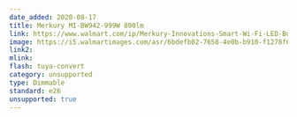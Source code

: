 ```yaml
---
date_added: 2020-08-17
title: Merkury MI-BW942-999W 800lm
link: https://www.walmart.com/ip/Merkury-Innovations-Smart-Wi-Fi-LED-Bulb-60W/493986946
image: https://i5.walmartimages.com/asr/6bdefb02-7658-4e0b-b910-f1278f67cbd4_1.0d414c73a91614ec031ef78275815759.jpeg?odnWidth=undefined&odnHeight=undefined&odnBg=ffffff
link2: 
mlink: 
flash: tuya-convert
category: unsupported
type: Dimmable
standard: e26
unsupported: true
---
```

